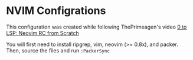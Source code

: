 # NVIM Configrations

This configuration was created while following ThePrimeagen's video [0 to LSP: Neovim RC from Scratch](https://youtube.com/watch?v=w7i4amO_zaE&si=EnSIkaIECMiOmarE)

You will first need to install ripgrep, vim, neovim (>= 0.8x), and packer. Then, source the files and run `:PackerSync`
